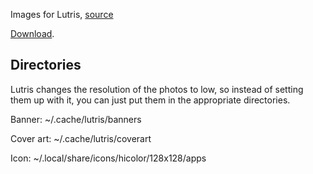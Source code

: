 Images for Lutris, [source](https://github.com/R2NorthstarTools/NorthstarLogo)

[Download](https://github.com/begin-theadventure/lutris-scripts/releases/download/Northstar/NorthstarImagesLutris.zip).

## Directories
Lutris changes the resolution of the photos to low, so instead of setting them up with it, you can just put them in the appropriate directories.

Banner: ~/.cache/lutris/banners

Cover art: ~/.cache/lutris/coverart

Icon: ~/.local/share/icons/hicolor/128x128/apps
